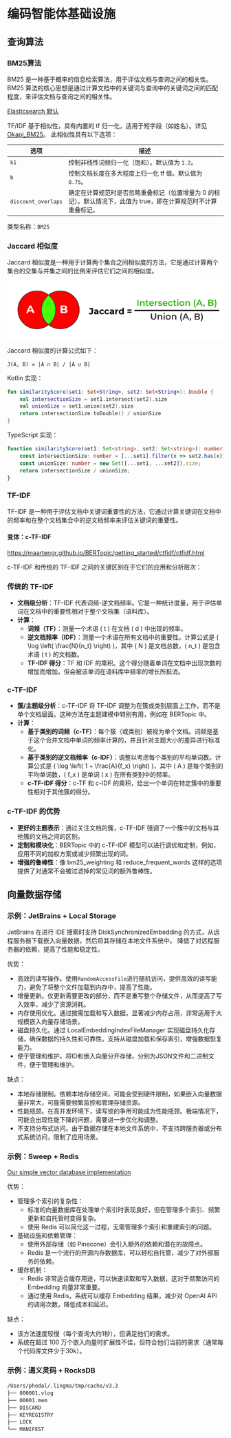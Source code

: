 # 编码智能体基础设施

## 查询算法

### BM25算法

BM25 是一种基于概率的信息检索算法，用于评估文档与查询之间的相关性。BM25 算法的核心思想是通过计算文档中的关键词与查询中的关键词之间的匹配程度，来评估文档与查询之间的相关性。

[Elasticsearch 默认](https://www.elastic.co/guide/en/elasticsearch/reference/current/index-modules-similarity.html)

TF/IDF 基于相似性，具有内置的 tf 归一化，适用于短字段（如姓名）。详见 [Okapi_BM25](https://en.wikipedia.org/wiki/Okapi_BM25)。
此相似性具有以下选项：

| 选项                  | 描述                                                           |
|---------------------|--------------------------------------------------------------|
| `k1`                | 控制非线性词频归一化（饱和）。默认值为 `1.2`。                                   |
| `b`                 | 控制文档长度在多大程度上归一化 tf 值。默认值为 `0.75`。                            |
| `discount_overlaps` | 确定在计算规范时是否忽略重叠标记（位置增量为 0 的标记）。默认情况下，此值为 true，即在计算规范时不计算重叠标记。 |

类型名称：`BM25`

### Jaccard 相似度

Jaccard 相似度是一种用于计算两个集合之间相似度的方法，它是通过计算两个集合的交集与并集之间的比例来评估它们之间的相似度。

![Jaccard Similarity](images/calculate-jaccard-similarity.png)

Jaccard 相似度的计算公式如下：

```
J(A, B) = |A ∩ B| / |A ∪ B|
```

Kotlin 实现：

```kotlin
fun similarityScore(set1: Set<String>, set2: Set<String>): Double {
    val intersectionSize = set1.intersect(set2).size
    val unionSize = set1.union(set2).size
    return intersectionSize.toDouble() / unionSize
}
```

TypeScript 实现：

```typescript
function similarityScore(set1: Set<string>, set2: Set<string>): number {
    const intersectionSize: number = [...set1].filter(x => set2.has(x)).length;
    const unionSize: number = new Set([...set1, ...set2]).size;
    return intersectionSize / unionSize;
}
```

### TF-IDF

TF-IDF 是一种用于评估文档中关键词重要性的方法，它通过计算关键词在文档中的频率和在整个文档集合中的逆文档频率来评估关键词的重要性。

#### 变体：c-TF-IDF

https://maartengr.github.io/BERTopic/getting_started/ctfidf/ctfidf.html

c-TF-IDF 和传统的 TF-IDF 之间的关键区别在于它们的应用和分析层次：

### 传统的 TF-IDF

- **文档级分析**：TF-IDF 代表词频-逆文档频率。它是一种统计度量，用于评估单词在文档中的重要性相对于整个文档集（语料库）。
- **计算**：
    - **词频（TF）**：测量一个术语 \( t \) 在文档 \( d \) 中出现的频率。
    - **逆文档频率（IDF）**：测量一个术语在所有文档中的重要性。计算公式是 \( \log \left( \frac{N}{n_t} \right) \)，其中 \(
      N \) 是文档总数，\( n_t \) 是包含术语 \( t \) 的文档数。
    - **TF-IDF 得分**：TF 和 IDF 的乘积。这个得分随着单词在文档中出现次数的增加而增加，但会被该单词在语料库中频率的增长所抵消。

### c-TF-IDF

- **簇/主题级分析**：c-TF-IDF 将 TF-IDF 调整为在簇或类别层面上工作，而不是单个文档层面。这种方法在主题建模中特别有用，例如在
  BERTopic 中。
- **计算**：
    - **基于类别的词频（c-TF）**：每个簇（或类别）被视为单个文档。词频是基于这个合并文档中单词的频率计算的，并且针对主题大小的差异进行标准化。
    - **基于类别的逆文档频率（c-IDF）**：调整以考虑每个类别的平均单词数。计算公式是 \( \log \left( 1 + \frac{A}{f_x} \right)
      \)，其中 \( A \) 是每个类别的平均单词数，\( f_x \) 是单词 \( x \) 在所有类别中的频率。
    - **c-TF-IDF 得分**：c-TF 和 c-IDF 的乘积，给出一个单词在特定簇中的重要性相对于其他簇的得分。

### c-TF-IDF 的优势

- **更好的主题表示**：通过关注文档的簇，c-TF-IDF 强调了一个簇中的文档与其他簇的文档之间的区别。
- **定制和模块化**：BERTopic 中的 c-TF-IDF 模型可以进行调优和定制，例如，应用不同的加权方案或减少频繁出现的词。
- **增强的鲁棒性**：像 bm25_weighting 和 reduce_frequent_words 这样的选项提供了对通常不会被过滤掉的常见词的额外鲁棒性。

## 向量数据存储

### 示例：JetBrains + Local Storage

JetBrains 在进行 IDE 搜索时支持 DiskSynchronizedEmbedding 的方式，从远程服务器下载嵌入向量数据，然后将其存储在本地文件系统中。
降低了对远程服务器的依赖，提高了性能和稳定性。

优势：

- 高效的读写操作。使用`RandomAccessFile`进行随机访问，提供高效的读写能力，避免了将整个文件加载到内存中，提高了性能。
- 增量更新。仅更新需要更改的部分，而不是重写整个存储文件，从而提高了写入效率，减少了资源消耗。
- 内存使用优化。通过按需加载和写入数据，显著减少内存占用，非常适用于大规模嵌入向量存储场景。
- 磁盘持久化。通过 LocalEmbeddingIndexFileManager 实现磁盘持久化存储，确保数据的持久性和可靠性。支持从磁盘加载和保存索引，增强数据恢复能力。
- 便于管理和维护。将ID和嵌入向量分开存储，分别为JSON文件和二进制文件，便于管理和维护。

缺点：

- 本地存储限制。依赖本地存储空间，可能会受到硬件限制，如果嵌入向量数据量非常大，可能需要频繁监控和管理存储资源。
- 性能瓶颈。在高并发环境下，读写锁的争用可能成为性能瓶颈。极端情况下，可能会出现性能下降的问题，需要进一步优化和调整。
- 不支持分布式访问。由于数据存储在本地文件系统中，不支持跨服务器或分布式系统访问，限制了应用场景。

### 示例：Sweep + Redis

[Our simple vector database implementation](https://docs.sweep.dev/blogs/vector-db-implementation)

优势：

- 管理多个索引的复杂性：
    - 标准的向量数据库在处理单个索引时表现良好，但在管理多个索引、频繁更新和自托管时变得复杂。
    - 使用 Redis 可以简化这一过程，无需管理多个索引和重建索引的问题。
- 基础设施和依赖管理：
    - 使用外部存储（如 Pinecone）会引入额外的依赖和潜在的故障点。
    - Redis 是一个流行的开源内存数据库，可以轻松自托管，减少了对外部服务的依赖。
- 缓存机制：
    - Redis 非常适合缓存用途，可以快速读取和写入数据，这对于频繁访问的 Embedding 向量非常重要。
    - 通过使用 Redis，系统可以缓存 Embedding 结果，减少对 OpenAI API 的调用次数，降低成本和延迟。

缺点：

- 该方法速度较慢（每个查询大约1秒），但满足他们的需求。
- 系统在超过 100 万个嵌入向量时扩展性不佳，但符合他们当前的需求（通常每个代码库文件少于30k）。

### 示例：通义灵码 + RocksDB

```bash
/Users/phodal/.lingma/tmp/cache/v3.3
├── 000001.vlog
├── 00001.mem
├── DISCARD
├── KEYREGISTRY
├── LOCK
└── MANIFEST
```

